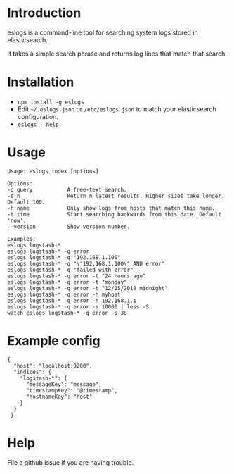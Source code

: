 Introduction
===
eslogs is a command-line tool for searching system logs stored in elasticsearch. 

It takes a simple search phrase and returns log lines that match that search.

Installation
===
* `npm install -g eslogs`
* Edit `~/.eslogs.json` or `/etc/eslogs.json` to match your elasticsearch configuration.
* `eslogs --help`

Usage
===
```
Usage: eslogs index [options]
  
Options:
-q query           A free-text search.
-s n               Return n latest results. Higher sizes take longer. Default 100.
-h name            Only show logs from hosts that match this name.
-t time            Start searching backwards from this date. Default 'now'.
--version          Show version number.
  
Examples:
eslogs logstash-*
eslogs logstash-* -q error
eslogs logstash-* -q "192.168.1.100"
eslogs logstash-* -q "\"192.168.1.100\" AND error"
eslogs logstash-* -q "failed with error"
eslogs logstash-* -q error -t "24 hours ago"
eslogs logstash-* -q error -t "monday"
eslogs logstash-* -q error -t "12/25/2018 midnight"
eslogs logstash-* -q error -h myhost
eslogs logstash-* -q error -h 192.168.1.1
eslogs logstash-* -q error -s 10000 | less -S
watch eslogs logstash-* -q error -s 30
```

Example config
===
```
{
  "host": "localhost:9200",
  "indices": {
    "logstash-*": {
      "messageKey": "message",
      "timestampKey": "@timestamp",
      "hostnameKey": "host"    
    }
  }
 }
```

Help
===
File a github issue if you are having trouble.
